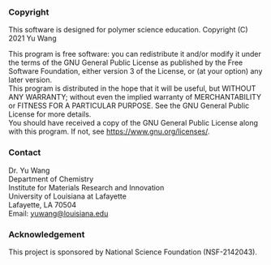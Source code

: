  ### Copyright

This software is designed for polymer science education. Copyright (C) 2021 Yu Wang  

This program is free software: you can redistribute it and/or modify it under the terms of the GNU General Public License as published by the Free Software Foundation, either version 3 of the License, or (at your option) any later version.  
This program is distributed in the hope that it will be useful, but WITHOUT ANY WARRANTY; without even the implied warranty of MERCHANTABILITY or FITNESS FOR A PARTICULAR PURPOSE. See the GNU General Public License for more details.  
You should have received a copy of the GNU General Public License along with this program. If not, see https://www.gnu.org/licenses/.

### Contact

Dr. Yu Wang  
Department of Chemistry  
Institute for Materials Research and Innovation  
University of Louisiana at Lafayette  
Lafayette, LA 70504  
Email: yuwang@louisiana.edu

### Acknowledgement

This project is sponsored by National Science Foundation (NSF-2142043). 
